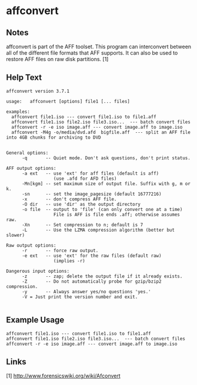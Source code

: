 # affconvert	

Notes
-------
affconvert is part of the AFF toolset. This program can interconvert between all of the different file formats that AFF supports. It can also be used to restore AFF files on raw disk partitions. [1]

Help Text
-------
```
affconvert version 3.7.1

usage:   affconvert [options] file1 [... files] 

examples:
  affconvert file1.iso --- convert file1.iso to file1.aff
  affconvert file1.iso file2.iso file3.iso...  --- batch convert files
  affconvert -r -e iso image.aff --- convert image.aff to image.iso
  affconvert -M4g -o/media/dvd.afd  bigfile.aff  --- split an AFF file into 4GB chunks for archiving to DVD


General options:
      -q       -- Quiet mode. Don't ask questions, don't print status.

AFF output options:
      -a ext   -- use 'ext' for aff files (default is aff)
                  (use .afd for AFD files)
      -Mn[kgm] -- set maximum size of output file. Suffix with g, m or k.
      -sn      -- set the image_pagesize (default 16777216)
      -x       -- don't compress AFF file.
      -O dir   -- use 'dir' as the output directory
      -o file  -- output to 'file' (can only convert one at a time)
                  File is AFF is file ends .aff; otherwise assumes raw.
      -Xn      -- Set compression to n; default is 7
      -L       -- Use the LZMA compression algorithm (better but slower)

Raw output options:
      -r       -- force raw output. 
      -e ext   -- use 'ext' for the raw files (default raw)
                  (implies -r)

Dangerous input options:
      -z       -- zap; delete the output file if it already exists.
      -Z       -- Do not automatically probe for gzip/bzip2 compression.
      -y       -- Always answer yes/no questions 'yes.'
      -V = Just print the version number and exit.


```

Example Usage
-------
```
affconvert file1.iso --- convert file1.iso to file1.aff
affconvert file1.iso file2.iso file3.iso...  --- batch convert files
affconvert -r -e iso image.aff --- convert image.aff to image.iso
```

Links
-------
[1] http://www.forensicswiki.org/wiki/Afconvert
